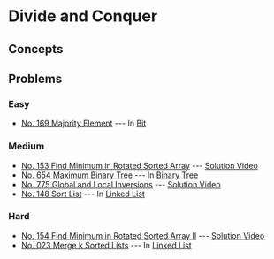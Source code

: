 # Divide and Conquer

## Concepts



## Problems

### Easy

* [No. 169 Majority Element](../Bit/169_MajorityElement.py) --- In [Bit](../Bit)


### Medium

* [No. 153 Find Minimum in Rotated Sorted Array](./153_FindMinInRotatedSortedArray.py) --- [Solution Video](https://www.youtube.com/watch?v=P4r7mF1Jd50&list=PLLuMmzMTgVK5DkeNodml9CHCW4BGxpci7&index=8)
* [No. 654 Maximum Binary Tree](../BinaryTree/654_MaximumBinaryTree.py) --- In [Binary Tree](../BinaryTree)
* [No. 775 Global and Local Inversions](./775_GlobalLocalInversion.py) --- [Solution Video](https://www.youtube.com/watch?v=P4r7mF1Jd50&list=PLLuMmzMTgVK5DkeNodml9CHCW4BGxpci7&index=3)
* [No. 148 Sort List](../LinkedList/148_SortList.py) --- In [Linked List](../LinkedList)

### Hard

* [No. 154 Find Minimum in Rotated Sorted Array II](./154_FindMinInRotatedSortedArrayII.py) --- [Solution Video](https://www.youtube.com/watch?v=P4r7mF1Jd50&list=PLLuMmzMTgVK5DkeNodml9CHCW4BGxpci7&index=7)
* [No. 023 Merge k Sorted Lists](../LinkedList/023_MergeKSortedLIsts.py) --- In [Linked List](../LinkedList)